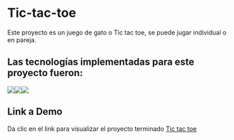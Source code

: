 # Tic-tac-toe
Este proyecto es un juego de gato o Tic tac toe, se puede jugar individual o en pareja.

## Las tecnologías implementadas para este proyecto fueron:
<img src="https://img.shields.io/badge/HTML5-E34F26?style=for-the-badge&logo=html5&logoColor=white" /><img src="https://img.shields.io/badge/CSS3-1572B6?style=for-the-badge&logo=css3&logoColor=white" /><img src="https://img.shields.io/badge/JavaScript-323330?style=for-the-badge&logo=javascript&logoColor=F7DF1E" />

## Link a Demo
Da clic en el link para visualizar el proyecto terminado [Tic tac toe]([https://calculadora-elena.netlify.app](https://tic-tac-toe-elena.netlify.app)https://tic-tac-toe-elena.netlify.app)

